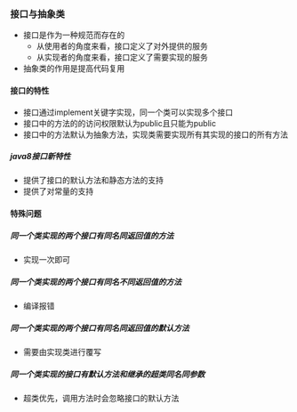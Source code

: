 ### 接口与抽象类



- 接口是作为一种规范而存在的
  - 从使用者的角度来看，接口定义了对外提供的服务
  - 从实现者的角度来看，接口定义了需要实现的服务
- 抽象类的作用是提高代码复用



#### 接口的特性

- 接口通过implement关键字实现，同一个类可以实现多个接口
- 接口中的方法的的访问权限默认为public且只能为public
- 接口中的方法默认为抽象方法，实现类需要实现所有其实现的接口的所有方法



##### java8接口新特性

- 提供了接口的默认方法和静态方法的支持
- 提供了对常量的支持



#### 特殊问题

##### 同一个类实现的两个接口有同名同返回值的方法

- 实现一次即可

##### 同一个类实现的两个接口有同名不同返回值的方法

- 编译报错

##### 同一个类实现的两个接口有同名同返回值的默认方法

- 需要由实现类进行覆写

##### 同一个类实现的接口有默认方法和继承的超类同名同参数

- 超类优先，调用方法时会忽略接口的默认方法